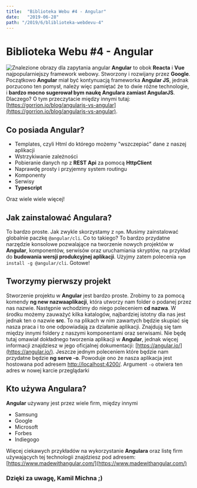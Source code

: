 ```yaml
---
title:  "Biblioteka Webu #4 - Angular"
date:   "2019-06-28"
path: "/2019/6/bliblioteka-webdevu-4"
---
```

# Biblioteka Webu #4 - Angular
![Znalezione obrazy dla zapytania angular](https://cdn-images-1.medium.com/max/1600/1*P7x-_0XfQz6CVmMY_QAv0w.png)
__Angular__ to obok __Reacta__ i __Vue__ najpopularniejszy framework webowy. Stworzony i rozwijany przez __Google__. Początkowo __Angular__ miał być kontynuacją frameworka __Angular JS__, jednak porzucono ten pomysł, należy więc pamiętać że to dwie różne technologie, i __bardzo mocno sugerował bym naukę Angulara zamiast AngularJS__. Dlaczego? O tym przeczytacie  między innymi tutaj: [https://gorrion.io/blog/angularjs-vs-angular](https://gorrion.io/blog/angularjs-vs-angular).

## Co posiada Angular?

* Templates, czyli Html do którego możemy "wszczepiać" dane z naszej aplikacji
* Wstrzykiwanie zależności
* Pobieranie danych np z __REST Api__ za pomocą __HttpClient__
* Naprawdę prosty i przyjemny system routingu
* Komponenty
* Serwisy
* __Typescript__

Oraz wiele wiele więcej!

## Jak zainstalować Angulara?
To bardzo proste. Jak zwykle skorzystamy z `npm`. Musimy zainstalować globalnie paczkę `@angular/cli`. Co to takiego? To bardzo przydatne narzędzie konsolowe pozwalające na tworzenie nowych projektów w __Angular__, komponentów, serwisów oraz uruchamiania skryptów, na przykład do __budowania wersji produkcyjnej aplikacji__. Użyjmy zatem polecenia 
`
npm install -g @angular/cli
`.
 Gotowe!
 ## Tworzymy pierwszy projekt
 Stworzenie projektu w __Angular__ jest bardzo proste. Zrobimy to za pomocą komendy __ng new nazwaaplikacji__, która utworzy nam folder o podanej przez nas nazwie. Następnie wchodzimy do niego poleceniem __cd nazwa__. W środku możemy zauważyć kilka katalogów, najbardziej istotny dla nas jest jednak ten o nazwie __src__. To na plikach w nim zawartych będzie skupiać się nasza praca i to one odpowiadają za działanie aplikacji. Znajdują się tam między innymi foldery z naszymi komponentami oraz serwisami. Nie będę tutaj omawiał dokładnego tworzenia aplikacji w __Angular__, jednak więcej informacji znajdziesz w jego oficjalnej dokumentacji: [https://angular.io/](https://angular.io/). Jeszcze jednym poleceniem które będzie nam przydatne będzie __ng serve -o__. Powoduje ono że nasza aplikacja jest hostowana pod adresem [http://localhost:4200/](http://localhost:4200/).  Argument `-o` otwiera ten adres w nowej karcie przeglądarki
 ## Kto używa Angulara?
 __Angular__ używany jest przez wiele firm, między innymi
 
 - Samsung 
 - Google
 - Microsoft 
 - Forbes
 - Indiegogo
 
Więcej ciekawych przykładów na wykorzystanie __Angulara__ oraz listę firm używających tej technologii znajdziesz pod adresem: [https://www.madewithangular.com/](https://www.madewithangular.com/)
### Dzięki za uwagę, Kamil Michna ;)